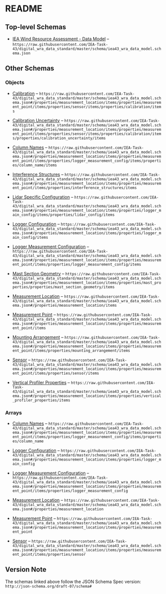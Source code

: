 # README

## Top-level Schemas

*   [IEA Wind Resource Assessment - Data Model](./iea43_wra_data_model.md "This Data Model schema is a digital representation of a meteorological mast used for measureing the wind resource of a potential wind farm") – `https://raw.githubusercontent.com/IEA-Task-43/digital_wra_data_standard/master/schema/iea43_wra_data_model.schema.json`

## Other Schemas

### Objects

*   [Calibration](./iea43_wra_data_model-properties-measurement-location-measurement-location-properties-measurement-point-measurement-point-properties-sensor-sensor-properties-calibration-calibration.md) – `https://raw.githubusercontent.com/IEA-Task-43/digital_wra_data_standard/master/schema/iea43_wra_data_model.schema.json#/properties/measurement_location/items/properties/measurement_point/items/properties/sensor/items/properties/calibration/items`

*   [Calibration Uncertainty](./iea43_wra_data_model-properties-measurement-location-measurement-location-properties-measurement-point-measurement-point-properties-sensor-sensor-properties-calibration-calibration-properties-calibration-uncertainty-calibration-uncertainty.md) – `https://raw.githubusercontent.com/IEA-Task-43/digital_wra_data_standard/master/schema/iea43_wra_data_model.schema.json#/properties/measurement_location/items/properties/measurement_point/items/properties/sensor/items/properties/calibration/items/properties/calibration_uncertainty/items`

*   [Column Names](./iea43_wra_data_model-properties-measurement-location-measurement-location-properties-measurement-point-measurement-point-properties-logger-measurement-configuration-logger-measurement-configuration-properties-column-names-column-names.md) – `https://raw.githubusercontent.com/IEA-Task-43/digital_wra_data_standard/master/schema/iea43_wra_data_model.schema.json#/properties/measurement_location/items/properties/measurement_point/items/properties/logger_measurement_config/items/properties/column_name/items`

*   [Interference Structures](./iea43_wra_data_model-properties-measurement-location-measurement-location-properties-measurement-point-measurement-point-properties-interference-structures-interference-structures.md) – `https://raw.githubusercontent.com/IEA-Task-43/digital_wra_data_standard/master/schema/iea43_wra_data_model.schema.json#/properties/measurement_location/items/properties/measurement_point/items/properties/interference_structures/items`

*   [Lidar Specific Configuration](./iea43_wra_data_model-properties-measurement-location-measurement-location-properties-logger-configuration-logger-configuration-properties-lidar-specific-configuration-lidar-specific-configuration.md) – `https://raw.githubusercontent.com/IEA-Task-43/digital_wra_data_standard/master/schema/iea43_wra_data_model.schema.json#/properties/measurement_location/items/properties/logger_main_config/items/properties/lidar_config/items`

*   [Logger Configuration](./iea43_wra_data_model-properties-measurement-location-measurement-location-properties-logger-configuration-logger-configuration.md) – `https://raw.githubusercontent.com/IEA-Task-43/digital_wra_data_standard/master/schema/iea43_wra_data_model.schema.json#/properties/measurement_location/items/properties/logger_main_config/items`

*   [Logger Measurement Configuration](./iea43_wra_data_model-properties-measurement-location-measurement-location-properties-measurement-point-measurement-point-properties-logger-measurement-configuration-logger-measurement-configuration.md) – `https://raw.githubusercontent.com/IEA-Task-43/digital_wra_data_standard/master/schema/iea43_wra_data_model.schema.json#/properties/measurement_location/items/properties/measurement_point/items/properties/logger_measurement_config/items`

*   [Mast Section Geometry](./iea43_wra_data_model-properties-measurement-location-measurement-location-properties-mast-properties-properties-mast-section-geometry-mast-section-geometry.md) – `https://raw.githubusercontent.com/IEA-Task-43/digital_wra_data_standard/master/schema/iea43_wra_data_model.schema.json#/properties/measurement_location/items/properties/mast_properties/properties/mast_section_geometry/items`

*   [Measurement Location](./iea43_wra_data_model-properties-measurement-location-measurement-location.md) – `https://raw.githubusercontent.com/IEA-Task-43/digital_wra_data_standard/master/schema/iea43_wra_data_model.schema.json#/properties/measurement_location/items`

*   [Measurement Point](./iea43_wra_data_model-properties-measurement-location-measurement-location-properties-measurement-point-measurement-point.md) – `https://raw.githubusercontent.com/IEA-Task-43/digital_wra_data_standard/master/schema/iea43_wra_data_model.schema.json#/properties/measurement_location/items/properties/measurement_point/items`

*   [Mounting Arrangement](./iea43_wra_data_model-properties-measurement-location-measurement-location-properties-measurement-point-measurement-point-properties-mounting-arrangement-mounting-arrangement.md) – `https://raw.githubusercontent.com/IEA-Task-43/digital_wra_data_standard/master/schema/iea43_wra_data_model.schema.json#/properties/measurement_location/items/properties/measurement_point/items/properties/mounting_arrangement/items`

*   [Sensor](./iea43_wra_data_model-properties-measurement-location-measurement-location-properties-measurement-point-measurement-point-properties-sensor-sensor.md) – `https://raw.githubusercontent.com/IEA-Task-43/digital_wra_data_standard/master/schema/iea43_wra_data_model.schema.json#/properties/measurement_location/items/properties/measurement_point/items/properties/sensor/items`

*   [Vertical Profiler Properties](./iea43_wra_data_model-properties-measurement-location-measurement-location-properties-vertical-profiler-properties-vertical-profiler-properties.md) – `https://raw.githubusercontent.com/IEA-Task-43/digital_wra_data_standard/master/schema/iea43_wra_data_model.schema.json#/properties/measurement_location/items/properties/vertical_profiler_properties/items`

### Arrays

*   [Column Names](./iea43_wra_data_model-properties-measurement-location-measurement-location-properties-measurement-point-measurement-point-properties-logger-measurement-configuration-logger-measurement-configuration-properties-column-names.md "The group of column names in the data file which relates to this sensor configuration") – `https://raw.githubusercontent.com/IEA-Task-43/digital_wra_data_standard/master/schema/iea43_wra_data_model.schema.json#/properties/measurement_location/items/properties/measurement_point/items/properties/logger_measurement_config/items/properties/column_name`

*   [Logger Configuration](./iea43_wra_data_model-properties-measurement-location-measurement-location-properties-logger-configuration.md "This represents how the logger's main settings are configured") – `https://raw.githubusercontent.com/IEA-Task-43/digital_wra_data_standard/master/schema/iea43_wra_data_model.schema.json#/properties/measurement_location/items/properties/logger_main_config`

*   [Logger Measurement Configuration](./iea43_wra_data_model-properties-measurement-location-measurement-location-properties-measurement-point-measurement-point-properties-logger-measurement-configuration.md "The measurement configuration that is programmed into the logging device") – `https://raw.githubusercontent.com/IEA-Task-43/digital_wra_data_standard/master/schema/iea43_wra_data_model.schema.json#/properties/measurement_location/items/properties/measurement_point/items/properties/logger_measurement_config`

*   [Measurement Location](./iea43_wra_data_model-properties-measurement-location.md "This is the geographic location of the meteorological measurement station i") – `https://raw.githubusercontent.com/IEA-Task-43/digital_wra_data_standard/master/schema/iea43_wra_data_model.schema.json#/properties/measurement_location`

*   [Measurement Point](./iea43_wra_data_model-properties-measurement-location-measurement-location-properties-measurement-point.md "This represents a point in space where a measurement takes place") – `https://raw.githubusercontent.com/IEA-Task-43/digital_wra_data_standard/master/schema/iea43_wra_data_model.schema.json#/properties/measurement_location/items/properties/measurement_point`

*   [Sensor](./iea43_wra_data_model-properties-measurement-location-measurement-location-properties-measurement-point-measurement-point-properties-sensor.md "This represents information about the sensor taking the measurements") – `https://raw.githubusercontent.com/IEA-Task-43/digital_wra_data_standard/master/schema/iea43_wra_data_model.schema.json#/properties/measurement_location/items/properties/measurement_point/items/properties/sensor`

## Version Note

The schemas linked above follow the JSON Schema Spec version: `http://json-schema.org/draft-07/schema#`
